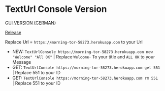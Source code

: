 ﻿# TextUrl Console Version
 
 [GUI VERSION (GERMAN)](https://github.com/Sharkbyteprojects/TextUrl-Client-German-Windows)
 
 [Release](https://github.com/Sharkbyteprojects/TextUrl-Console-Client/releases)

Replace Url = `https://morning-tor-58273.herokuapp.com` to your Url



- NEW: `TextUrlConsole https://morning-tor-58273.herokuapp.com new "Welcome" "All OK"` | Replace `Welcome`- To your title and `ALL OK` to your Message
- GET: `TextUrlConsole https://morning-tor-58273.herokuapp.com get 551` | Replace 551 to your ID
- GET: `TextUrlConsole https://morning-tor-58273.herokuapp.com rm 551` | Replace 551 to your ID
